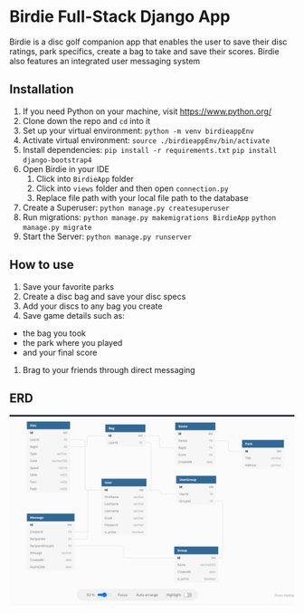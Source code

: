 # **Birdie** Full-Stack Django App
Birdie is a disc golf companion app that enables the user to save their disc ratings,
park specifics, create a bag to take and save their scores. Birdie also features an integrated user messaging system

## Installation
1. If you need Python on your machine, visit https://www.python.org/
1. Clone down the repo and `cd` into it
1. Set up your virtual environment:
   `python -m venv birdieappEnv`
1. Activate virtual environment:
   `source ./birdieappEnv/bin/activate`
1. Install dependencies:
   `pip install -r requirements.txt`
   `pip install django-bootstrap4`
1. Open Birdie in your IDE
   1. Click into `BirdieApp` folder
   1. Click into `views` folder and then open `connection.py`
   1. Replace file path with your local file path to the database
1. Create a Superuser:
   `python manage.py createsuperuser`
1. Run migrations:
   `python manage.py makemigrations BirdieApp`
   `python manage.py migrate`
1. Start the Server:
   `python manage.py runserver`

## How to use
1. Save your favorite parks
1. Create a disc bag and save your disc specs
1. Add your discs to any bag you create
1. Save game details such as:
- the bag you took
- the park where you played
- and your final score
1. Brag to your friends through direct messaging

## ERD
<img src="BirdieApp/imgs/2020-06-17.png">